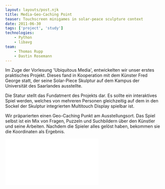 ```yaml
---
layout: layouts/post.njk
title: Media-Geo-Caching Point
teaser: Touchscreen minigames in solar-peace sculpture context
date: 2011-06-30
tags: ['project', 'study']
technologies:
    - Python
    - libavg
team:
    - Thomas Rupp
    - Dastin Rosemann
---
```


<p>Im Zuge der Vorlesung 'Ubiquitous Media', entwickelten wir unser erstes praktisches Projekt. Dieses fand in Kooperation mit dem Künster Fred George statt, der seine Solar-Piece Skulptur auf dem Kampus der Universität des Saarlandes ausstellte.</p>
<p>Die Statur stellt das Fundatment des Projekts dar. Es sollte ein interaktives Spiel werden, welches von mehreren Personen gleichzeitig auf dem in den Sockel der Skulptur integrierten Multitouch Display spielbar ist.</p>
<p>Wir präparierten einen Geo-Caching Punkt am Ausstellungsort. Das Spiel selbst ist ein Mix von Fragen, Puzzeln und Suchbildern über den Künstler und seine Arbeiten. Nachdem die Spieler alles gelöst haben, bekommen sie die Koordinaten als Ergebnis.</p>

<iframe  allow="accelerometer; autoplay; encrypted-media; gyroscope; picture-in-picture"  src="//www.youtube.com/embed/vFeTTUSYfc4" title="game-video" frameborder="0" allowfullscreen></iframe>